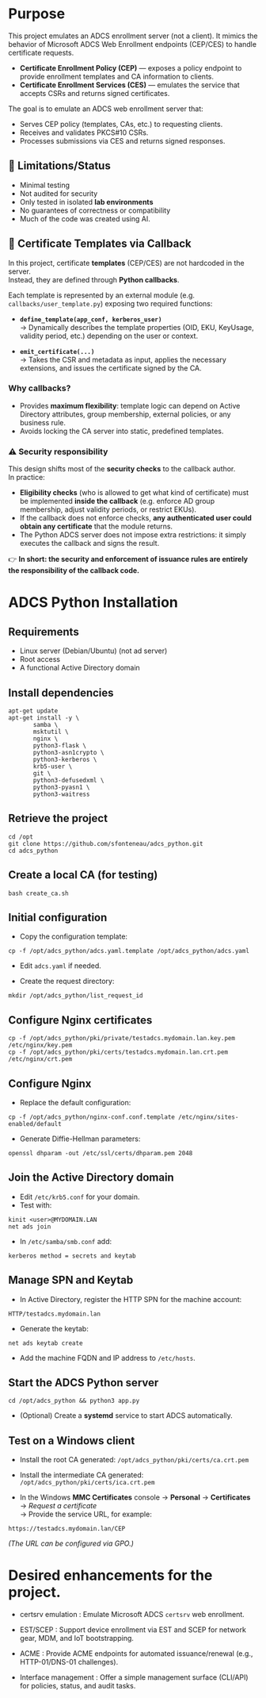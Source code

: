 Purpose
==========================================================

This project emulates an ADCS enrollment server (not a client). It mimics the behavior of Microsoft ADCS Web Enrollment endpoints (CEP/CES) to handle certificate requests.

- **Certificate Enrollment Policy (CEP)** — exposes a policy endpoint 
  to provide enrollment templates and CA information to clients.
- **Certificate Enrollment Services (CES)** — emulates the service that 
  accepts CSRs and returns signed certificates.

The goal is to emulate an ADCS web enrollment server that:

- Serves CEP policy (templates, CAs, etc.) to requesting clients.
- Receives and validates PKCS#10 CSRs.
- Processes submissions via CES and returns signed responses.
  
🚨 Limitations/Status
----------------------------------------------------------

- Minimal testing
- Not audited for security
- Only tested in isolated **lab environments**
- No guarantees of correctness or compatibility
- Much of the code was created using AI.


## 🔧 Certificate Templates via Callback

In this project, certificate **templates** (CEP/CES) are not hardcoded in the server.  
Instead, they are defined through **Python callbacks**.  

Each template is represented by an external module (e.g. `callbacks/user_template.py`) exposing two required functions:

- **`define_template(app_conf, kerberos_user)`**  
  → Dynamically describes the template properties (OID, EKU, KeyUsage, validity period, etc.) depending on the user or context.

- **`emit_certificate(...)`**  
  → Takes the CSR and metadata as input, applies the necessary extensions, and issues the certificate signed by the CA.

### Why callbacks?
- Provides **maximum flexibility**: template logic can depend on Active Directory attributes, group membership, external policies, or any business rule.  
- Avoids locking the CA server into static, predefined templates.

### ⚠️ Security responsibility
This design shifts most of the **security checks** to the callback author.  
In practice:
- **Eligibility checks** (who is allowed to get what kind of certificate) must be implemented **inside the callback** (e.g. enforce AD group membership, adjust validity periods, or restrict EKUs).  
- If the callback does not enforce checks, **any authenticated user could obtain any certificate** that the module returns.  
- The Python ADCS server does not impose extra restrictions: it simply executes the callback and signs the result.

👉 **In short: the security and enforcement of issuance rules are entirely the responsibility of the callback code.**



ADCS Python Installation
==========================================

Requirements
-------------------

- Linux server (Debian/Ubuntu) (not ad server)
- Root access
- A functional Active Directory domain

Install dependencies
---------------------------------------------------------

```
apt-get update
apt-get install -y \
       samba \
       msktutil \
       nginx \
       python3-flask \
       python3-asn1crypto \
       python3-kerberos \
       krb5-user \
       git \
       python3-defusedxml \
       python3-pyasn1 \
       python3-waitress
```

Retrieve the project
---------------------------------------------------------

```
cd /opt
git clone https://github.com/sfonteneau/adcs_python.git
cd adcs_python
```   

Create a local CA (for testing)
---------------------------------------------------------
 
```
bash create_ca.sh
```

Initial configuration
---------------------------------------------------------

- Copy the configuration template:

```
cp -f /opt/adcs_python/adcs.yaml.template /opt/adcs_python/adcs.yaml
```

- Edit ``adcs.yaml`` if needed.

- Create the request directory:

```
mkdir /opt/adcs_python/list_request_id
```

Configure Nginx certificates
---------------------------------------------------------

```
cp -f /opt/adcs_python/pki/private/testadcs.mydomain.lan.key.pem /etc/nginx/key.pem
cp -f /opt/adcs_python/pki/certs/testadcs.mydomain.lan.crt.pem /etc/nginx/crt.pem
```

Configure Nginx
---------------------------------------------------------

- Replace the default configuration:

```
cp -f /opt/adcs_python/nginx-conf.conf.template /etc/nginx/sites-enabled/default
```

- Generate Diffie-Hellman parameters:

```
openssl dhparam -out /etc/ssl/certs/dhparam.pem 2048
```

Join the Active Directory domain
---------------------------------------------------------


- Edit ``/etc/krb5.conf`` for your domain.
- Test with:

```
kinit <user>@MYDOMAIN.LAN
net ads join
```

- In ``/etc/samba/smb.conf`` add:

```
kerberos method = secrets and keytab
```

Manage SPN and Keytab
---------------------------------------------------------

- In Active Directory, register the HTTP SPN for the machine account:

```
HTTP/testadcs.mydomain.lan
```

- Generate the keytab:

```
net ads keytab create
```

- Add the machine FQDN and IP address to ``/etc/hosts``.

Start the ADCS Python server
---------------------------------------------------------

```
cd /opt/adcs_python && python3 app.py
```

- (Optional) Create a **systemd** service to start ADCS automatically.

Test on a Windows client
---------------------------------------------------------

- Install the root CA generated: ``/opt/adcs_python/pki/certs/ca.crt.pem``  
- Install the intermediate CA generated: ``/opt/adcs_python/pki/certs/ica.crt.pem``  

- In the Windows **MMC Certificates** console → **Personal** → **Certificates** → *Request a certificate*  
  → Provide the service URL, for example:

```
https://testadcs.mydomain.lan/CEP
```

  *(The URL can be configured via GPO.)*

Desired enhancements for the project.
==========================================


- certsrv emulation : Emulate Microsoft ADCS `certsrv` web enrollment.

- EST/SCEP : Support device enrollment via EST and SCEP for network gear, MDM, and IoT bootstrapping.

- ACME : Provide ACME endpoints for automated issuance/renewal (e.g., HTTP-01/DNS-01 challenges).

- Interface management : Offer a simple management surface (CLI/API) for policies, status, and audit tasks.

